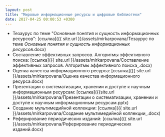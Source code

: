 ```yaml
---
layout: post
title: "Мировые информационные ресурсы и цифровые библиотеки"
date: 2017-04-25 00:00:53 +0300
---
```


- Тезаурус по теме "Основные понятия и сущность информационных ресурсов": [ссылка]({{ site.url }}/assets/mirkarpovana/Тезаурус по теме _Основные понятия и сущность информационных ресурсов_.docx)
- Составление эффективных запросов. Алгоритмы эффективного поиска: [ссылка]({{ site.url }}/assets/mirkarpovana/Составление эффективных запросов. Алгоритмы эффективного поиска_.docx)
- Оценка качества информационного ресурса: [ссылка]({{ site.url }}/assets/mirkarpovana/Оценка качества информационного ресурса.docx)
- Презентации о систематизации, хранении и доступе к научным информационным ресурсам: [ссылка]({{site.url }}/assets/mirkarpovana/Презентации о систематизации, хранении и доступе к научным информационным ресурсам.pptx)
- Создание мультимедийной коллекции: [ссылка]({{ site.url }}/assets/mirkarpovana/Создание мультимедийной коллекции_.docx)
- Реферирование периодических изданий: [ссылка]({{ site.url }}/assets/mirkarpovana/Реферирование периодических изданий.docx)